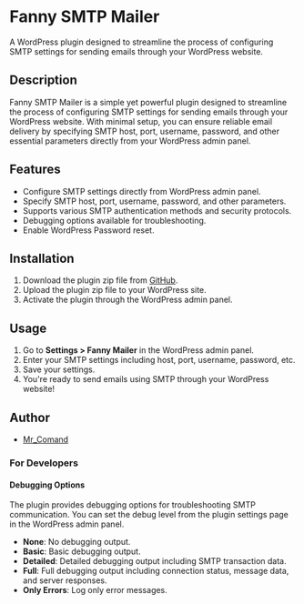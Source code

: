 # Fanny SMTP Mailer

A WordPress plugin designed to streamline the process of configuring SMTP settings for sending emails through your WordPress website.

## Description

Fanny SMTP Mailer is a simple yet powerful plugin designed to streamline the process of configuring SMTP settings for sending emails through your WordPress website. With minimal setup, you can ensure reliable email delivery by specifying SMTP host, port, username, password, and other essential parameters directly from your WordPress admin panel.

## Features

- Configure SMTP settings directly from WordPress admin panel.
- Specify SMTP host, port, username, password, and other parameters.
- Supports various SMTP authentication methods and security protocols.
- Debugging options available for troubleshooting.
- Enable WordPress Password reset.
## Installation

1. Download the plugin zip file from [GitHub](https://github.com/Fanny-Leicht-Gymnasium/Fanny-SMTP-Mailer-WP-Plugin).
2. Upload the plugin zip file to your WordPress site.
3. Activate the plugin through the WordPress admin panel.

## Usage

1. Go to **Settings > Fanny Mailer** in the WordPress admin panel.
2. Enter your SMTP settings including host, port, username, password, etc.
3. Save your settings.
4. You're ready to send emails using SMTP through your WordPress website!

## Author

- [Mr_Comand](https://mr-comand.toomanyfiles.dev/)


### For Developers

#### Debugging Options

The plugin provides debugging options for troubleshooting SMTP communication. You can set the debug level from the plugin settings page in the WordPress admin panel.

- **None**: No debugging output.
- **Basic**: Basic debugging output.
- **Detailed**: Detailed debugging output including SMTP transaction data.
- **Full**: Full debugging output including connection status, message data, and server responses.
- **Only Errors**: Log only error messages.